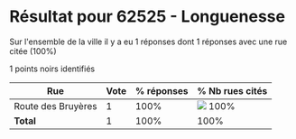# Résultat pour 62525 - Longuenesse

Sur l'ensemble de la ville il y a eu 1 réponses dont 1 réponses avec une rue citée (100%)

1 points noirs identifiés

| Rue | Vote | % réponses | % Nb rues cités|
|-----|------|------------|----------------|
| Route des Bruyères | 1 | 100% | <img src="../../img/bar_100.gif" />&nbsp;100%|
| **Total** | 1 | 100% | 100%|
